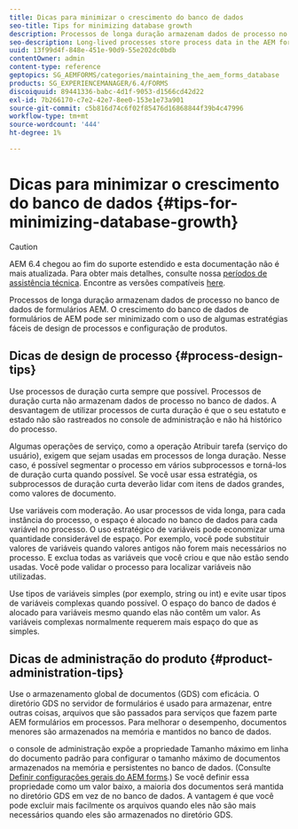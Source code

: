 ```yaml
---
title: Dicas para minimizar o crescimento do banco de dados
seo-title: Tips for minimizing database growth
description: Processos de longa duração armazenam dados de processo no banco de dados de formulários AEM. O crescimento do banco de dados de formulários de AEM pode ser minimizado com o uso de algumas estratégias fáceis de design de processos e configuração de produtos.
seo-description: Long-lived processes store process data in the AEM forms database. The growth of the AEM forms database can be minimized using a few easy process design and product configuration strategies.
uuid: 13f99d4f-848e-451e-90d9-55e202dc0bdb
contentOwner: admin
content-type: reference
geptopics: SG_AEMFORMS/categories/maintaining_the_aem_forms_database
products: SG_EXPERIENCEMANAGER/6.4/FORMS
discoiquuid: 89441336-babc-4d1f-9053-d1566cd42d22
exl-id: 7b266170-c7e2-42e7-8ee0-153e1e73a901
source-git-commit: c5b816d74c6f02f85476d16868844f39b4c47996
workflow-type: tm+mt
source-wordcount: '444'
ht-degree: 1%

---
```


# Dicas para minimizar o crescimento do banco de dados {#tips-for-minimizing-database-growth}

>[!CAUTION]
>
>AEM 6.4 chegou ao fim do suporte estendido e esta documentação não é mais atualizada. Para obter mais detalhes, consulte nossa [períodos de assistência técnica](https://helpx.adobe.com/br/support/programs/eol-matrix.html). Encontre as versões compatíveis [here](https://experienceleague.adobe.com/docs/).

Processos de longa duração armazenam dados de processo no banco de dados de formulários AEM. O crescimento do banco de dados de formulários de AEM pode ser minimizado com o uso de algumas estratégias fáceis de design de processos e configuração de produtos.

## Dicas de design de processo {#process-design-tips}

Use processos de duração curta sempre que possível. Processos de duração curta não armazenam dados de processo no banco de dados. A desvantagem de utilizar processos de curta duração é que o seu estatuto e estado não são rastreados no console de administração e não há histórico do processo.

Algumas operações de serviço, como a operação Atribuir tarefa (serviço do usuário), exigem que sejam usadas em processos de longa duração. Nesse caso, é possível segmentar o processo em vários subprocessos e torná-los de duração curta quando possível. Se você usar essa estratégia, os subprocessos de duração curta deverão lidar com itens de dados grandes, como valores de documento.

Use variáveis com moderação. Ao usar processos de vida longa, para cada instância do processo, o espaço é alocado no banco de dados para cada variável no processo. O uso estratégico de variáveis pode economizar uma quantidade considerável de espaço. Por exemplo, você pode substituir valores de variáveis quando valores antigos não forem mais necessários no processo. E exclua todas as variáveis que você criou e que não estão sendo usadas. Você pode validar o processo para localizar variáveis não utilizadas.

Use tipos de variáveis simples (por exemplo, string ou int) e evite usar tipos de variáveis complexas quando possível. O espaço do banco de dados é alocado para variáveis mesmo quando elas não contêm um valor. As variáveis complexas normalmente requerem mais espaço do que as simples.

## Dicas de administração do produto {#product-administration-tips}

Use o armazenamento global de documentos (GDS) com eficácia. O diretório GDS no servidor de formulários é usado para armazenar, entre outras coisas, arquivos que são passados para serviços que fazem parte AEM formulários em processos. Para melhorar o desempenho, documentos menores são armazenados na memória e mantidos no banco de dados.

o console de administração expõe a propriedade Tamanho máximo em linha do documento padrão para configurar o tamanho máximo de documentos armazenados na memória e persistentes no banco de dados. (Consulte [Definir configurações gerais do AEM forms](/help/forms/using/admin-help/configure-general-aem-forms-settings.md#configure-general-aem-forms-settings).) Se você definir essa propriedade como um valor baixo, a maioria dos documentos será mantida no diretório GDS em vez de no banco de dados. A vantagem é que você pode excluir mais facilmente os arquivos quando eles não são mais necessários quando eles são armazenados no diretório GDS.
